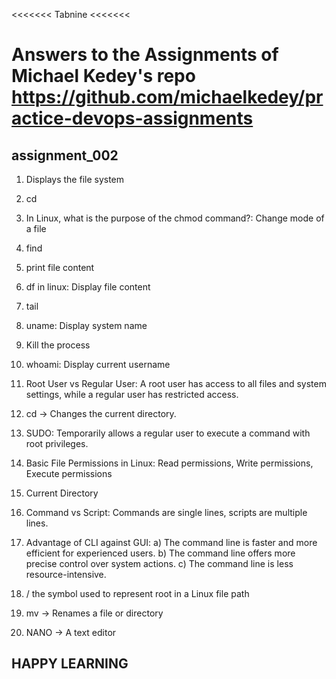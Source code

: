 <<<<<<< Tabnine <<<<<<<
# Answers to the Assignments of Michael Kedey's repo https://github.com/michaelkedey/practice-devops-assignments

 ## assignment_002

 1. Displays the file system
 2. cd
 3. In Linux, what is the purpose of the chmod command?:  Change mode of a file
 4. find
 5. print file content
 6. df in linux: Display file content
 7. tail
 8. uname: Display system name
 9. Kill the process
 10. whoami: Display current username
 11. Root User vs Regular User: A root user has access to all files and system settings, while a regular user has restricted access.
 12. cd ->  Changes the current directory.
 13. SUDO: Temporarily allows a regular user to execute a command with root privileges.
 14. Basic File Permissions in Linux: Read permissions, Write permissions, Execute permissions
 15. Current Directory
 16.  Command vs Script:  Commands are single lines, scripts are multiple lines.
 17. Advantage of CLI against GUI: a) The command line is faster and more efficient for experienced users.
b) The command line offers more precise control over system actions.
c) The command line is less resource-intensive.

18. /  the symbol used to represent root in a Linux file path
19. mv -> Renames a file or directory
20. NANO -> A text editor

## HAPPY LEARNING